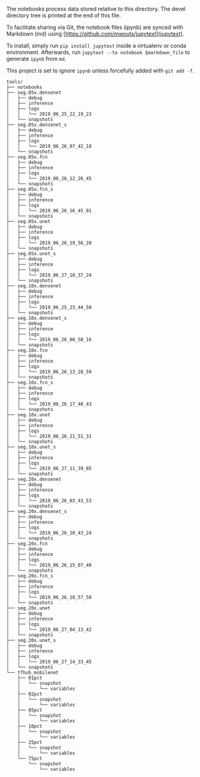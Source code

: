 The notebooks process data stored relative to this directory.
The devel directory tree is printed at the end of this file.

To facilitate sharing via Git, the notebook files (ipynb) are synced with Markdown (md) using [https://github.com/mwouts/jupytext](jupytext).

To install, simply run `pip install jupytext` inside a virtualenv or conda environment. 
Afterwards, run `jupytext --to notebook $markdown_file` to generate `ipynb` from `md`.

This project is set to ignore `ipynb` unless forcefully added with `git add -f`.
```
tools/
├── notebooks
├── seg.05x.densenet
│   ├── debug
│   ├── inference
│   ├── logs
│   │   └── 2019_06_25_22_19_23
│   └── snapshots
├── seg.05x.densenet_s
│   ├── debug
│   ├── inference
│   ├── logs
│   │   └── 2019_06_26_07_42_18
│   └── snapshots
├── seg.05x.fcn
│   ├── debug
│   ├── inference
│   ├── logs
│   │   └── 2019_06_26_12_26_45
│   └── snapshots
├── seg.05x.fcn_s
│   ├── debug
│   ├── inference
│   ├── logs
│   │   └── 2019_06_26_16_45_01
│   └── snapshots
├── seg.05x.unet
│   ├── debug
│   ├── inference
│   ├── logs
│   │   └── 2019_06_26_19_56_28
│   └── snapshots
├── seg.05x.unet_s
│   ├── debug
│   ├── inference
│   ├── logs
│   │   └── 2019_06_27_10_37_24
│   └── snapshots
├── seg.10x.densenet
│   ├── debug
│   ├── inference
│   ├── logs
│   │   └── 2019_06_25_23_44_50
│   └── snapshots
├── seg.10x.densenet_s
│   ├── debug
│   ├── inference
│   ├── logs
│   │   └── 2019_06_26_08_58_16
│   └── snapshots
├── seg.10x.fcn
│   ├── debug
│   ├── inference
│   ├── logs
│   │   └── 2019_06_26_13_28_59
│   └── snapshots
├── seg.10x.fcn_s
│   ├── debug
│   ├── inference
│   ├── logs
│   │   └── 2019_06_26_17_48_43
│   └── snapshots
├── seg.10x.unet
│   ├── debug
│   ├── inference
│   ├── logs
│   │   └── 2019_06_26_21_51_31
│   └── snapshots
├── seg.10x.unet_s
│   ├── debug
│   ├── inference
│   ├── logs
│   │   └── 2019_06_27_11_39_05
│   └── snapshots
├── seg.20x.densenet
│   ├── debug
│   ├── inference
│   ├── logs
│   │   └── 2019_06_26_03_43_53
│   └── snapshots
├── seg.20x.densenet_s
│   ├── debug
│   ├── inference
│   ├── logs
│   │   └── 2019_06_26_10_43_24
│   └── snapshots
├── seg.20x.fcn
│   ├── debug
│   ├── inference
│   ├── logs
│   │   └── 2019_06_26_15_07_40
│   └── snapshots
├── seg.20x.fcn_s
│   ├── debug
│   ├── inference
│   ├── logs
│   │   └── 2019_06_26_18_57_58
│   └── snapshots
├── seg.20x.unet
│   ├── debug
│   ├── inference
│   ├── logs
│   │   └── 2019_06_27_04_13_42
│   └── snapshots
├── seg.20x.unet_s
│   ├── debug
│   ├── inference
│   ├── logs
│   │   └── 2019_06_27_14_33_45
│   └── snapshots
└── tfhub_mobilenet
    ├── 01pct
    │   └── snapshot
    │       └── variables
    ├── 02pct
    │   └── snapshot
    │       └── variables
    ├── 05pct
    │   └── snapshot
    │       └── variables
    ├── 10pct
    │   └── snapshot
    │       └── variables
    ├── 25pct
    │   └── snapshot
    │       └── variables
    └── 75pct
        └── snapshot
            └── variables
```
